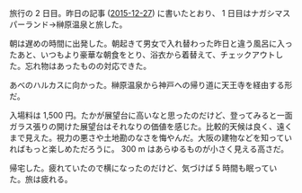 旅行の 2 日目。昨日の記事 ([2015-12-27][]) に書いたとおり、 1 日目はナガシマスパーランド→榊原温泉と旅した。

朝は遅めの時間に出発した。朝起きて男女で入れ替わった昨日と違う風呂に入ったあと、いつもより豪華な朝食をとり、浴衣から着替えて、チェックアウトした。忘れ物はあったものの対応できた。

あべのハルカスに向かった。榊原温泉から神戸への帰り道に天王寺を経由する形だ。

入場料は 1,500 円。たかが展望台に高いなと思ったのだけど、登ってみると一面ガラス張りの開けた展望台はそれなりの価値を感じた。比較的天候は良く、遠くまで見えた。視力の悪さや土地勘のなさを悔やんだ。大阪の建物などを知っていればもっと楽しめただろうに。 300 m はあらゆるものが小さく見える高さだ。

帰宅した。疲れていたので横になったのだけど、気づけば 5 時間も眠っていた。旅は疲れる。

[2015-12-27]: https://blog.bouzuya.net/2015/12/27/
